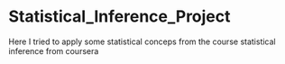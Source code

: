 # Statistical_Inference_Project
Here I tried to apply some statistical conceps from the course statistical inference from coursera
